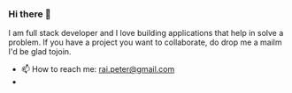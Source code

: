### Hi there 👋

I am full stack developer and I love building applications that help in solve a problem. If you have a project you want to collaborate, do drop me a mailm I'd be glad tojoin.

- 📫 How to reach me: rai.peter@gmail.com
- 
<!--
**RaiPeter/RaiPeter** is a ✨ _special_ ✨ repository because its `README.md` (this file) appears on your GitHub profile.

Here are some ideas to get you started:

- 🔭 I’m currently working on ...
- 🌱 I’m currently learning ...
- 👯 I’m looking to collaborate on ...
- 🤔 I’m looking for help with ...
- 💬 Ask me about ...
- 📫 How to reach me: ...
- 😄 Pronouns: ...
- ⚡ Fun fact: ...
-->
